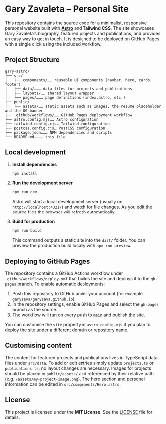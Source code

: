 # Gary Zavaleta – Personal Site

This repository contains the source code for a minimalist, responsive personal
website built with **[Astro](https://astro.build)** and **Tailwind CSS**.  The
site showcases Gary Zavaleta’s biography, featured projects and
publications, and provides an easy way to get in touch.  It is designed to be
deployed on GitHub Pages with a single click using the included workflow.

## Project Structure

```
gary-astro/
├── src/
│   ├── components/…… reusable UI components (navbar, hero, cards, footer)
│   ├── data/……… data files for projects and publications
│   ├── layouts/…… shared layout wrapper
│   └── pages/……… page definitions (index.astro, etc.)
├── public/
│   └── assets/…… static assets such as images, the resume placeholder and the OG banner
├── .github/workflows/…… GitHub Pages deployment workflow
├── astro.config.mjs…… Astro configuration
├── tailwind.config.cjs… Tailwind configuration
├── postcss.config.cjs… PostCSS configuration
├── package.json……… NPM dependencies and scripts
└── README.md………… this file
```

## Local development

1. **Install dependencies**

   ```sh
   npm install
   ```

2. **Run the development server**

   ```sh
   npm run dev
   ```

   Astro will start a local development server (usually on
   `http://localhost:4321/`) and watch for file changes.  As you edit the
   source files the browser will refresh automatically.

3. **Build for production**

   ```sh
   npm run build
   ```

   This command outputs a static site into the `dist/` folder.  You can
   preview the production build locally with `npm run preview`.

## Deploying to GitHub Pages

The repository contains a GitHub Actions workflow under
`.github/workflows/deploy.yml` that builds the site and deploys it to the
`gh-pages` branch.  To enable automatic deployments:

1. Push this repository to GitHub under your account (for example
   `garyzava/garyzava.github.io`).
2. In the repository settings, enable GitHub Pages and select the
   `gh-pages` branch as the source.
3. The workflow will run on every push to `main` and publish the site.

You can customise the `site` property in `astro.config.mjs` if you plan to
deploy the site under a different domain or repository name.

## Customising content

The content for featured projects and publications lives in TypeScript data
files under `src/data`.  To add or edit entries simply update
`projects.ts` or `publications.ts`; no layout changes are necessary.  Images
for projects should be placed in `public/assets/` and referenced by their
relative path (e.g. `/assets/my-project-image.png`).  The hero section and
personal information can be edited in `src/components/Hero.astro`.

## License

This project is licensed under the **MIT License**.  See the [LICENSE](./LICENSE)
file for details.